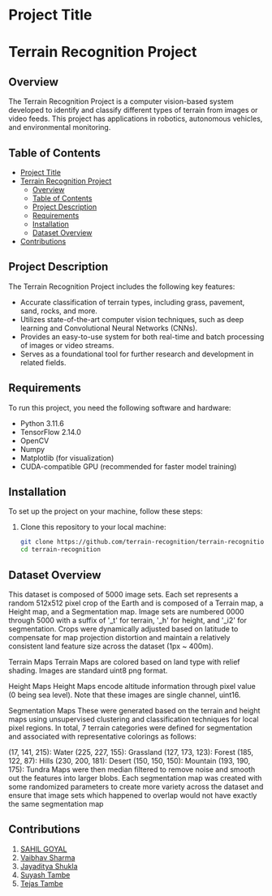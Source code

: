 
# Project Title

# Terrain Recognition Project

## Overview

The Terrain Recognition Project is a computer vision-based system developed to identify and classify different types of terrain from images or video feeds. This project has applications in robotics, autonomous vehicles, and environmental monitoring.

## Table of Contents

- [Project Title](#project-title)
- [Terrain Recognition Project](#terrain-recognition-project)
  - [Overview](#overview)
  - [Table of Contents](#table-of-contents)
  - [Project Description](#project-description)
  - [Requirements](#requirements)
  - [Installation](#installation)
  - [Dataset Overview](#dataset-overview)
- [Contributions](#Contributions)

## Project Description

The Terrain Recognition Project includes the following key features:

- Accurate classification of terrain types, including grass, pavement, sand, rocks, and more.
- Utilizes state-of-the-art computer vision techniques, such as deep learning and Convolutional Neural Networks (CNNs).
- Provides an easy-to-use system for both real-time and batch processing of images or video streams.
- Serves as a foundational tool for further research and development in related fields.

## Requirements

To run this project, you need the following software and hardware:

- Python 3.11.6
- TensorFlow 2.14.0
- OpenCV
- Numpy
- Matplotlib (for visualization)
- CUDA-compatible GPU (recommended for faster model training)

## Installation

To set up the project on your machine, follow these steps:

1. Clone this repository to your local machine:

   ```bash
   git clone https://github.com/terrain-recognition/terrain-recognition.git
   cd terrain-recognition

## Dataset Overview

This dataset is composed of 5000 image sets. Each set represents a random 512x512 pixel crop of the Earth and is composed of a Terrain map, a Height map, and a Segmentation map. Image sets are numbered 0000 through 5000 with a suffix of '_t' for terrain, '_h' for height, and '_i2' for segmentation. Crops were dynamically adjusted based on latitude to compensate for map projection distortion and maintain a relatively consistent land feature size across the dataset (1px ~ 400m).

Terrain Maps
Terrain Maps are colored based on land type with relief shading. Images are standard uint8 png format.

Height Maps
Height Maps encode altitude information through pixel value (0 being sea level). Note that these images are single channel, uint16.

Segmentation Maps
These were generated based on the terrain and height maps using unsupervised clustering and classification techniques for local pixel regions. In total, 7 terrain categories were defined for segmentation and associated with representative colorings as follows:

(17, 141, 215): Water
(225, 227, 155): Grassland
(127, 173, 123): Forest
(185, 122, 87): Hills
(230, 200, 181): Desert
(150, 150, 150): Mountain
(193, 190, 175): Tundra
Maps were then median filtered to remove noise and smooth out the features into larger blobs. Each segmentation map was created with some randomized parameters to create more variety across the dataset and ensure that image sets which happened to overlap would not have exactly the same segmentation map

## Contributions 
1. [SAHIL GOYAL](https://github.com/sahilgoyal7214)
2. [Vaibhav Sharma](https://github.com/vaibhav7766)
3. [Jayaditya Shukla](https://github.com/Jayaditya177)
4. [Suyash Tambe](https://github.com/suyashtambe)
5. [Tejas Tambe](https://github.com/AIMaster17)
